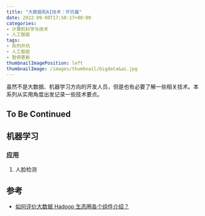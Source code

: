 ```yaml
---
title: "大数据和AI技术：开坑篇"
date: 2022-09-08T17:58:17+08:00
categories:
- 计算机科学与技术
- 人工智能
tags:
- 系列开坑
- 人工智能
- 暂停更新
thumbnailImagePosition: left
thumbnailImage: /images/thumbnail/bigdata&ai.jpg
---
```

虽然不是大数据、机器学习方向的开发人员，但是也有必要了解一些相关技术。本系列从实用角度出发记录一些技术要点。
<!--more-->
## To Be Continued
## 机器学习
### 应用
1. 人脸检测
## 参考
- [如何评价大数据 Hadoop 生态圈各个组件介绍？](https://www.zhihu.com/question/483907450)